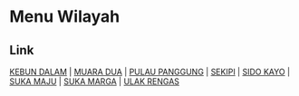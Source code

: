 # Menu Wilayah

## Link

[KEBUN DALAM](https://github.com/gigit-pemilu/pemilu-2024-18-lampung/tree/main/pileg-dpr/hitung-suara/sub/18-lampung/sub/03-lampung-utara/sub/12-abung-tinggi/sub/2008-kebun-dalam)
 | 
[MUARA DUA](https://github.com/gigit-pemilu/pemilu-2024-18-lampung/tree/main/pileg-dpr/hitung-suara/sub/18-lampung/sub/03-lampung-utara/sub/12-abung-tinggi/sub/2002-muara-dua)
 | 
[PULAU PANGGUNG](https://github.com/gigit-pemilu/pemilu-2024-18-lampung/tree/main/pileg-dpr/hitung-suara/sub/18-lampung/sub/03-lampung-utara/sub/12-abung-tinggi/sub/2003-pulau-panggung)
 | 
[SEKIPI](https://github.com/gigit-pemilu/pemilu-2024-18-lampung/tree/main/pileg-dpr/hitung-suara/sub/18-lampung/sub/03-lampung-utara/sub/12-abung-tinggi/sub/2004-sekipi)
 | 
[SIDO KAYO](https://github.com/gigit-pemilu/pemilu-2024-18-lampung/tree/main/pileg-dpr/hitung-suara/sub/18-lampung/sub/03-lampung-utara/sub/12-abung-tinggi/sub/2005-sido-kayo)
 | 
[SUKA MAJU](https://github.com/gigit-pemilu/pemilu-2024-18-lampung/tree/main/pileg-dpr/hitung-suara/sub/18-lampung/sub/03-lampung-utara/sub/12-abung-tinggi/sub/2007-suka-maju)
 | 
[SUKA MARGA](https://github.com/gigit-pemilu/pemilu-2024-18-lampung/tree/main/pileg-dpr/hitung-suara/sub/18-lampung/sub/03-lampung-utara/sub/12-abung-tinggi/sub/2006-suka-marga)
 | 
[ULAK RENGAS](https://github.com/gigit-pemilu/pemilu-2024-18-lampung/tree/main/pileg-dpr/hitung-suara/sub/18-lampung/sub/03-lampung-utara/sub/12-abung-tinggi/sub/2001-ulak-rengas)

